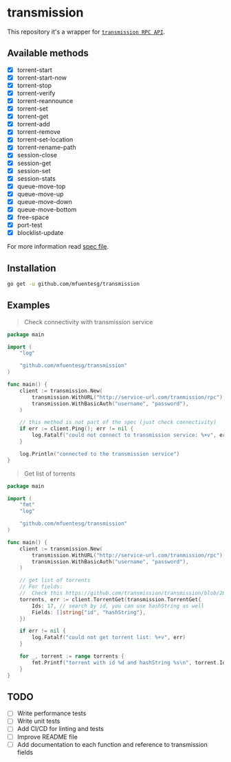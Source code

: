 # transmission

This repository it's a wrapper for [`transmission RPC API`](https://github.com/transmission/transmission/blob/master/extras/rpc-spec.txt).

## Available methods

- [x] torrent-start
- [x] torrent-start-now
- [x] torrent-stop
- [x] torrent-verify
- [x] torrent-reannounce
- [x] torrent-set
- [x] torrent-get
- [x] torrent-add
- [x] torrent-remove
- [x] torrent-set-location
- [x] torrent-rename-path
- [x] session-close
- [x] session-get
- [x] session-set
- [x] session-stats
- [x] queue-move-top
- [x] queue-move-up
- [x] queue-move-down
- [x] queue-move-bottom
- [x] free-space
- [x] port-test
- [x] blocklist-update 

For more information read [spec file](https://github.com/transmission/transmission/blob/master/extras/rpc-spec.txt).

## Installation

```bash
go get -u github.com/mfuentesg/transmission
```

## Examples

> Check connectivity with transmission service

```go
package main

import (
    "log"

    "github.com/mfuentesg/transmission"
)

func main() {
	client := transmission.New(
		transmission.WithURL("http://service-url.com/tranmission/rpc"),
		transmission.WithBasicAuth("username", "password"),
	)

    // this method is not part of the spec (just check connectivity)
    if err := client.Ping(); err != nil {
        log.Fatalf("could not connect to transmission service: %+v", err)
    }

    log.Println("connected to the transmission service")
}
```

> Get list of torrents
```go
package main

import (
    "fmt"
    "log"

    "github.com/mfuentesg/transmission"
)

func main() {
	client := transmission.New(
		transmission.WithURL("http://service-url.com/tranmission/rpc"),
		transmission.WithBasicAuth("username", "password"),
	)

    // get list of torrents
    // For fields:
    //  Check this https://github.com/transmission/transmission/blob/20119f006ca0f3a13245b379c74254c92f372910/extras/rpc-spec.txt#L111
    torrents, err := client.TorrentGet(transmission.TorrentGet{
        Ids: 17, // search by id, you can use hashString as well
        Fields: []string{"id", "hashString"},
    })

    if err != nil {
        log.Fatalf("could not get torrent list: %+v", err)
    }

    for _, torrent := range torrents {
    	fmt.Printf("torrent with id %d and hashString %s\n", torrent.Id, torrent.HashString)
    }
}
```

## TODO

- [ ] Write performance tests
- [ ] Write unit tests
- [ ] Add CI/CD for linting and tests
- [ ] Improve README file
- [ ] Add documentation to each function and reference to transmission fields